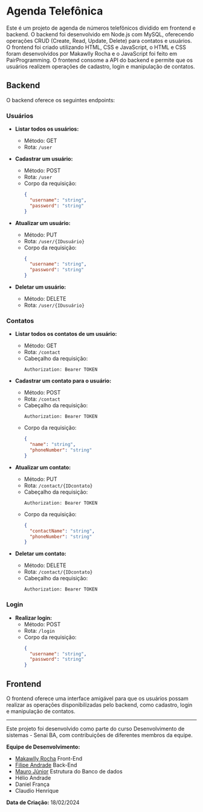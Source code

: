 # Agenda Telefônica

Este é um projeto de agenda de números telefônicos dividido em frontend e backend. O backend foi desenvolvido em Node.js com MySQL, oferecendo operações CRUD (Create, Read, Update, Delete) para contatos e usuários. O frontend foi criado utilizando HTML, CSS e JavaScript, o HTML e CSS foram desenvolvidos por Makawlly Rocha e o JavaScript foi feito em PairProgramming. O frontend consome a API do backend e permite que os usuários realizem operações de cadastro, login e manipulação de contatos.

## Backend

O backend oferece os seguintes endpoints:

### Usuários

- **Listar todos os usuários:**
  - Método: GET
  - Rota: `/user`

- **Cadastrar um usuário:**
  - Método: POST
  - Rota: `/user`
  - Corpo da requisição:
    ```json
    {
      "username": "string",
      "password": "string"
    }
    ```

- **Atualizar um usuário:**
  - Método: PUT
  - Rota: `/user/{IDusuário}`
  - Corpo da requisição:
    ```json
    {
      "username": "string",
      "password": "string"
    }
    ```

- **Deletar um usuário:**
  - Método: DELETE
  - Rota: `/user/{IDusuário}`

### Contatos

- **Listar todos os contatos de um usuário:**
  - Método: GET
  - Rota: `/contact`
  - Cabeçalho da requisição:
    ```
    Authorization: Bearer TOKEN
    ```

- **Cadastrar um contato para o usuário:**
  - Método: POST
  - Rota: `/contact`
  - Cabeçalho da requisição:
    ```
    Authorization: Bearer TOKEN
    ```
  - Corpo da requisição:
    ```json
    {
      "name": "string",
      "phoneNumber": "string"
    }
    ```

- **Atualizar um contato:**
  - Método: PUT
  - Rota: `/contact/{IDcontato}`
  - Cabeçalho da requisição:
    ```
    Authorization: Bearer TOKEN
    ```
  - Corpo da requisição:
    ```json
    {
      "contactName": "string",
      "phoneNumber": "string"
    }
    ```

- **Deletar um contato:**
  - Método: DELETE
  - Rota: `/contact/{IDcontato}`
  - Cabeçalho da requisição:
    ```
    Authorization: Bearer TOKEN
    ```

### Login

- **Realizar login:**
  - Método: POST
  - Rota: `/login`
  - Corpo da requisição:
    ```json
    {
      "username": "string",
      "password": "string"
    }
    ```

## Frontend

O frontend oferece uma interface amigável para que os usuários possam realizar as operações disponibilizadas pelo backend, como cadastro, login e manipulação de contatos.

---

Este projeto foi desenvolvido como parte do curso Desenvolvimento de sistemas - Senai BA, com contribuições de diferentes membros da equipe.

**Equipe de Desenvolvimento:**
- [Makawlly Rocha](https://github.com/Mescaule) Front-End
- [Filipe Andrade](https://github.com/Filipelaw45) Back-End
- [Mauro Júnior](https://github.com/maurodk) Estrutura do Banco de dados
- Hélio Andrade
- Daniel França
- Claudio Henrique

**Data de Criação:** 18/02/2024
